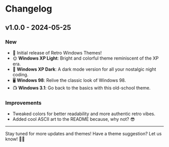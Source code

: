 # Changelog

## v1.0.0 - 2024-05-25

### New
- 🎉 Initial release of Retro Windows Themes!
- 🌞 **Windows XP Light**: Bright and colorful theme reminiscent of the XP era.
- 🌚 **Windows XP Dark**: A dark mode version for all your nostalgic night coding.
- 🖥️ **Windows 98**: Relive the classic look of Windows 98.
- 📺 **Windows 3.1**: Go back to the basics with this old-school theme.

### Improvements
- Tweaked colors for better readability and more authentic retro vibes.
- Added cool ASCII art to the README because, why not? 😎

---

Stay tuned for more updates and themes! Have a theme suggestion? Let us know! 🎨🚀
